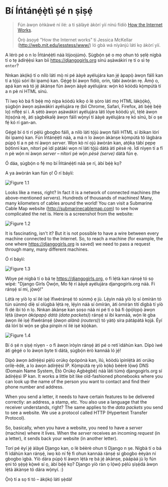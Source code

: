# Bí Íńtánẹ́ẹ̀tì ṣé n ṣiṣẹ́

> Fún àwọn òǹkàwé ní ilé: a ti ṣàlàyé àkòrí yìí nínú fídíò [How the Internet Works](https://www.youtube.com/watch?v=oM9yAA09wdc).
> 
> Ọ̀rọ̀ àsọyé "How the Internet works" ti Jessica McKellar (http://web.mit.edu/jesstess/www/) ló gbà wá níyànjú láti kọ àkòrí yìí.

A lérò pé o n lo Íńtánẹ́ẹ̀tì náà lójoojúmọ́. Ṣùgbọ́n ṣé o mọ ohun tó ṣẹlẹ̀ nígbà tí o tẹ àdírẹ́ẹ̀sì kan bíi https://djangogirls.org sínú aṣàwákiri rẹ tí o sì tẹ `enter`?

Nnkan àkọ́kọ́ tí o nílò láti mọ̀ ni pé ààyè ayélujára kan jẹ́ àpapọ̀ àwọn fáìlì kan tí a tọ́jú sórí ibi ìpamọ́ kan. Gẹ́gẹ́ bí àwọn fídíò, orin, tàbí àwòrán rẹ. Àmọ́ o, apá kan wà tó jẹ́ àkànṣe fún àwọn ààyè ayélujára: wọ́n kó kóòdù kọ̀mpútà tí a n pè ní HTML sínú.

Tí ìwọ kò bá fi bẹ́ẹ̀ mọ̀ nípa kóòdù kíkọ ó lè ṣòro láti mọ HTML lákọ̀ọ́kọ́, ṣùgbọ́n àwọn aṣàwákiri ayélujára rẹ (bíi Chrome, Safari, Firefox, àti bẹ́ẹ̀ bẹ́ẹ̀ lọ) nífẹ̀ẹ́ sí i. A ṣètò àwọn aṣàwákiri ayélujára láti lóye kóòdù yìí, tẹ̀lé àwọn ìtọ́sọ́nà rẹ̀, àti ṣàgbékalẹ̀ àwọn fáìlì wọ̀nyí tí ààyè ayélujára rẹ kó sínú, bí o ṣe fẹ́ kó rí gan-an.

Gẹ́gẹ́ bí ó ti rí pẹ̀lú gbogbo fáìlì, a nílò láti tọ́jú àwọn fáìlì HTML sí ibìkan lórí ibi ìpamọ́ kan. Fún Íńtánẹ́ẹ̀tì náà, a má n lo àwọn àkànṣe kọ̀mpútà tó lágbára púpọ̀ tí a n pè ní àwọn *server*. Wọn kò ní ojú àwòrán kan, atọ́ka tàbí pẹpẹ bọ́tìnnì kan, nítorí pé ìdí pàtàkì wọn ní láti tọ́jú dátà àti pèsè rẹ̀. Ìdí nìyẹn tí a fí n pè wọ́n ní àwọn *server* – nítorí pé wọ́n *pèsè (serve)* dátà fún ẹ.

Ó dáa, ṣùgbọ́n o fẹ́ mọ bí Íńtánẹ́ẹ̀tì náà ṣe rí, àbí bẹ́ẹ̀ kọ?

A ya àwòrán kan fún ọ! Ó rí báyìí:

![Figure 1.1](images/internet_1.png)

Looks like a mess, right? In fact it is a network of connected machines (the above-mentioned *servers*). Hundreds of thousands of machines! Many, many kilometers of cables around the world! You can visit a Submarine Cable Map website (http://submarinecablemap.com) to see how complicated the net is. Here is a screenshot from the website:

![Figure 1.2](images/internet_3.png)

It is fascinating, isn't it? But it is not possible to have a wire between every machine connected to the Internet. So, to reach a machine (for example, the one where https://djangogirls.org is saved) we need to pass a request through many, many different machines.

Ó rí báyìí:

![Figure 1.3](images/internet_2.png)

Wòye pé nígbà tí o bá tẹ https://djangogirls.org, o fi lẹ́tà kan ránṣẹ́ tó sọ wípé: "Django Girls Ọ̀wọ́n, Mo fẹ́ rí ààyè ayélujára djangogirls.org náà. Fi ránṣẹ́ sí mi, jọ̀wọ́!"

Lẹ́tà rẹ yíò lọ sí ilé iṣẹ́ ìfìwéránṣẹ́ tó súnmọ́ ẹ jù. Lẹ́yìn náà yíò lọ sí òmíràn tó tún súnmọ́ díẹ̀ sí olùgbà lẹ́tà rẹ, lẹ́yìn náà sí òmíràn, àti òmíràn títí dìgbà tí yíò fi dé ibi tó n lọ. Nnkan àkànṣe kan ṣoṣo náà ni pé tí o bá fi ọ̀pọ̀lọpọ̀ àwọn lẹ́tà (*àwọn àkópapọ̀ dátà (data packets)*) ránṣẹ́ sí ibi kannáà, wọ́n lè gba àwọn ilé iṣẹ́ ìfìwéránṣẹ́ (*àwọn alànà (routers)*) tó yàtọ̀ síra pátápátá kọjá. Èyí dá lórí bí wọ́n ṣe gba pínpín ní ilé iṣé kọ̀ọ̀kan.

![Figure 1.4](images/internet_4.png)

Bí ó ṣé n ṣiṣẹ́ nìyẹn - o fi àwọn ìròyìn ránṣẹ́ àti pé o retí ìdáhùn kan. Dípò ìwé àti gègé o lo àwọn byte ti dátà, ṣùgbọ́n èrò kannáà ló jẹ́!

Dípò àwọn àdírẹ́ẹ̀sì pẹ̀lú orúkọ òpópónà kan, ìlú, kóòdù ìpínlẹ́tà àti orúkọ orílẹ̀-èdè, a lo àwọn àdírẹ́ẹ̀sì IP. Kọ̀mpútà rẹ yíò kọ́kọ́ béèrè lọ́wọ́ DNS (Domain Name System, Ètò Orúkọ Agbègbè) náà láti túmọ̀ djangogirls.org sí àdírẹ́ẹ̀sì IP kan. It works a little bit like old-fashioned phonebooks where you can look up the name of the person you want to contact and find their phone number and address.

When you send a letter, it needs to have certain features to be delivered correctly: an address, a stamp, etc. You also use a language that the receiver understands, right? The same applies to the *data packets* you send to see a website. We use a protocol called HTTP (Hypertext Transfer Protocol).

So, basically, when you have a website, you need to have a *server* (machine) where it lives. When the *server* receives an incoming *request* (in a letter), it sends back your website (in another letter).

Torí pé èyí jẹ́ àlàyé Django kan, o lè béèrè ohun tí Django n ṣe. Nígbà tí o bá fi ìdáhùn kan ránṣẹ́, ìwọ kò ní fẹ́ fi ohun kannáà ránṣẹ́ sí gbogbo èèyàn ní gbogbo ìgbà. Yíò dára púpọ̀ tí àwọn lẹ́tà rẹ bá jẹ́ àkànṣe, pàápàá jù lọ fún ẹni tó ṣẹ̀ṣẹ̀ kọ̀wé sí ọ, àbí bẹ́ẹ̀ kọ? Django yíò ràn ọ lọ́wọ́ pẹ̀lú ṣíṣẹ̀dá àwọn lẹ́tà àkànṣe tó dára wọ̀nyí. :)

Ọ̀rọ̀ tí a sọ ti tó – àkọ́kọ́ láti ṣẹ̀dá!